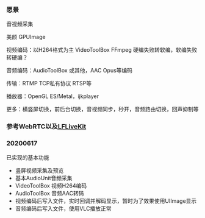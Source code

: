 ### 愿景

音视频采集

美颜 GPUImage

视频编码：以H264格式为主 VideoToolBox FFmpeg 硬编失败转软编，软编失败转硬编？

音频编码：AudioToolBox 或其他，AAC Opus等编码

传输：RTMP TCP私有协议 RTSP等

播放器：OpenGL ES/Metal，ijkplayer

更多：横竖屏切换，前后台切换，音视频同步，秒开，音频路由切换，回声抑制等


### 参考WebRTC以及[LFLiveKit](https://github.com/LaiFengiOS/LFLiveKit)

### 20200617

已实现的基本功能

 + 竖屏视频采集及预览
 + 基本AudioUnit音频采集
 + VideoToolBox 视频H264编码
 + AudioToolBox 音频AAC转码
 + 视频编码后写入文件，实时回调并解码显示，暂时为了效果使用UIImage显示
 + 音频编码后写入文件，使用VLC播放正常
